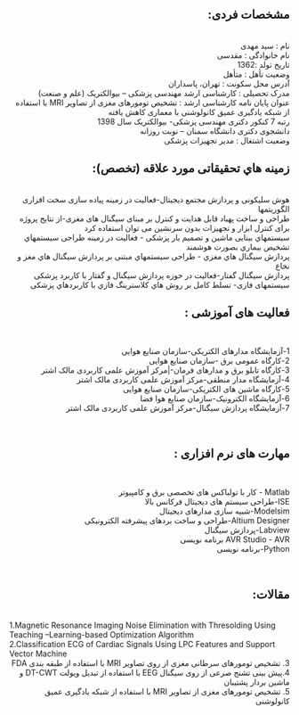 <div dir="rtl">
  
##  مشخصات فردی:
<br/>
نام : سید مهدی 
<br/>
نام خانوادگی : مقدسی
<br/>
تاریخ تولد :1362 
<br/>
وضعیت تأهل : متأهل
<br/> 
آدرس محل سکونت : تهران، پاسداران
<br/> 
مدرک تحصیلی : کارشناسی ارشد مهندسی پزشکی – بیوالکتریک (علم و صنعت)
<br/>
عنوان پایان نامه کارشناسی ارشد : تشخیص تومورهای مغزی از تصاویر MRI  با استفاده از شبکه یادگیری عمیق کانولوشنی  با معماری کاهش یافته
<br/>
رتبه 7 کنکور دکتری مهندسی پزشکی- بیوالکتریک  سال 1398
<br/>
 دانشجوی دکتری دانشگاه سمنان – نوبت روزانه
<br/> 
وضعیت اشتغال : مدیر تجهیزات پزشکی
  
 ## زمینه هاي تحقیقاتی مورد علاقه (تخصص): 

<br/> 
هوش سلیکونی و پردازش مجتمع دیجیتال-فعالیت در زمینه پیاده سازی سخت افزاری الگوریتمها     
 <br/>  
طراحی و ساخت پهباد قابل هدایت و کنترل بر مبنای سیگنال های مغزی-از نتایج پروژه برای کنترل ابزار و تجهیزات بدون سرنشین می توان استفاده کرد 
<br/>
 سیستمهاي بینایی ماشین و تصمیم یار پزشکی - فعالیت در زمینه طراحی سیستمهاي تشخیص بیماري بصورت هوشمند
 <br/> 
 پردازش سیگنال هاي مغزي - طراحی سیستمهاي مبتنی بر پردازش سیگنال هاي مغز و نخاع
 <br/>
پردازش سیگنال گفتار-فعالیت در حوزه پردازش سیگنال و گفتار با کاربرد پزشکی 
<br/>
سیستمهای فازی- تسلط کامل بر روش هاي کلاسترینگ فازي با کاربردهاي پزشکی
 

  
<br/> 
  
## فعالیت های آموزشی :
  
<br/> 
   
1-آزمایشگاه مدارهای الکتریکی-سازمان صنایع هوایی
<br/>
2-کارگاه عمومی برق -سازمان صنایع هوایی
<br/>
3-کارگاه تابلو برق و مدارهای فرمان-|مرکز آموزش علمی کاربردی مالک اشتر
<br/>
4-آزمایشگاه مدار منطقی-مرکز آموزش علمی کاربردی مالک اشتر
<br/>
5-کارگاه ماشین های الکتریکی-سازمان صنایع هوایی
<br/>
6-آزمایشگاه الکترونیک-سازمان صنایع هوا فضا
<br/>
7-آزمایشگاه پردازش سیگنال-مرکز آموزش علمی کاربردی مالک اشتر
  
<br/> 
  
## مهارت های نرم افزاری :
  
<br/>
  
Matlab - کار با تولباکس های تخصصی برق و کامپیوتر
<br/>
ISE-طراحی سیستم های دیجیتال فرکانس بالا
<br/>
Modelsim-شبیه سازی مدارهای دیجیتال
<br/>
Altium Designer-طراحی و ساخت بردهای پیشرفته الکترونیکی
<br/>
Labview-پردازش سیگنال
<br/>
AVR Studio - AVR برنامه نویسی 
<br/>
Python-برنامه نویسی
  
 <br/> 
  
 ## مقالات:
 <br/>
</div>
1.Magnetic Resonance Imaging Noise Elimination with Thresolding Using Teaching –Learning-based Optimization Algorithm
<br/>
2.Classification ECG of Cardiac Signals Using LPC Features and Support Vector Machine
<br/>
<div dir="rtl">
3.  
تشخیص تومورهای سرطانی مغزی از روی تصاویر MRI با استفاده از طبقه بندی FDA
 <br/>
4.پیش بینی تشنج صرعی از روی سیگنال EEG با استفاده از تبدیل ویولت DT-CWT و ماشین بردار پشتیبان
<br/>
5. تشخیص تومورهای مغزی از تصاویر MRI با استفاده از شبکه یادگیری عمیق کانولوشنی


